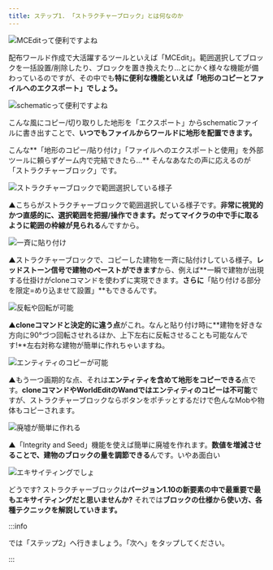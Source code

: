 ```yaml
---
title: ステップ1. 「ストラクチャーブロック」とは何なのか
---
```


![MCEditって便利ですよね](https://cdn-ak.f.st-hatena.com/images/fotolife/s/sasigume/20210208/20210208111941.jpg)

配布ワールド作成で大活躍するツールといえば「MCEdit」。範囲選択してブロックを一括設置/削除したり、ブロックを置き換えたり…とにかく様々な機能が備わっているのですが、その中でも**特に便利な機能といえば「地形のコピーとファイルへのエクスポート」でしょう。**

![schematicって便利ですよね](https://cdn-ak.f.st-hatena.com/images/fotolife/s/sasigume/20210208/20210208111407.jpg)

こんな風にコピー/切り取りした地形を「エクスポート」からschematicファイルに書き出すことで、**いつでもファイルからワールドに地形を配置できます。**

こんな**「地形のコピー/貼り付け」「ファイルへのエクスポートと使用」を外部ツールに頼らずゲーム内で完結できたら…** そんなあなたの声に応えるのが「ストラクチャーブロック」です。

![ストラクチャーブロックで範囲選択している様子](https://cdn-ak.f.st-hatena.com/images/fotolife/s/sasigume/20210208/20210208091950.png)

▲こちらがストラクチャーブロックで範囲選択している様子です。**非常に視覚的かつ直感的に、選択範囲を把握/操作できます。**だって**マイクラの中で手に取るように範囲の枠線が見られる**んですから。

![一斉に貼り付け](https://cdn-ak.f.st-hatena.com/images/fotolife/s/sasigume/20210208/20210208103747.png)

▲ストラクチャーブロックで、コピーした建物を一斉に貼付けしている様子。**レッドストーン信号で建物のペーストができます**から、例えば**一瞬で建物が出現する仕掛けがcloneコマンドを使わずに実現できます。**さらに**「貼り付ける部分を限定=めり込ませて設置」**もできるんです。

![反転や回転が可能](https://cdn-ak.f.st-hatena.com/images/fotolife/s/sasigume/20210208/20210208101505.png)

▲**cloneコマンドと決定的に違う点**がこれ。なんと貼り付け時に**建物を好きな方向に90°づつ回転させれるほか、上下左右に反転させることも可能なんです!**左右対称な建物が簡単に作れちゃいますね。

![エンティティのコピーが可能](https://cdn-ak.f.st-hatena.com/images/fotolife/s/sasigume/20210208/20210208103321.png)

▲もう一つ画期的な点、それは**エンティティを含めて地形をコピーできる**点です。**cloneコマンドやWorldEditのWandではエンティティのコピーは不可能**ですが、ストラクチャーブロックならボタンをポチッとするだけで色んなMobや物体もコピーされます。

![廃墟が簡単に作れる](https://cdn-ak.f.st-hatena.com/images/fotolife/s/sasigume/20210208/20210208091947.png)

▲「Integrity and Seed」機能を使えば簡単に廃墟を作れます。**数値を増減させることで、建物のブロックの量を調節できる**んです。いやあ面白い

![エキサイティングでしょ](https://cdn-ak.f.st-hatena.com/images/fotolife/s/sasigume/20210208/20210208092002.png)

どうです? ストラクチャーブロックは**バージョン1.10の新要素の中で最重要で最もエキサイティングだと思いませんか?** それでは**ブロックの仕様から使い方、各種テクニックを解説していきます。**

:::info

では「ステップ2」へ行きましょう。「次へ」をタップしてください。

:::
